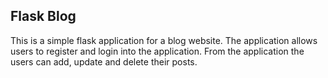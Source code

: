 ## Flask Blog

This is a simple flask application for a blog website. The application allows users to register and login into the application. From the application the users can add, update and delete their posts.